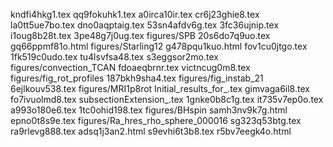 kndfi4hkg1.tex
qq9fokuhk1.tex
a0irca10ir.tex
cr6j23ghie8.tex
la0tt5ue7bo.tex
dno0aqptaig.tex
53sn4afdv6g.tex
3fc36ujnip.tex
i1oug8b28t.tex
3pe48g7j0ug.tex
figures/SPB
20s6do7q9uo.tex
gq66ppmf81o.html
figures/Starling12
g478pqu1kuo.html
fov1cu0jtgo.tex
1fk519c0udo.tex
tu4lsvfsa48.tex
s3eggsor2mo.tex
figures/convection_TCAN
fdoaeqbrnr.tex
victncug0m8.tex
figures/fig_rot_profiles
187bkh9sha4.tex
figures/fig_instab_21
6ejlkouv538.tex
figures/MRI1p8rot
Initial_results_for_.tex
gimvaga6il8.tex
fo7ivuolmd8.tex
subsectionExtension_.tex
1gnke0b8c1g.tex
it735v7ep0o.tex
a993o180e6.tex
1tc0ohid198.tex
figures/BHspin
samh3nv9k7g.html
epno0t8s9e.tex
figures/Ra_hres_rho_sphere_000016
sg323q53btg.tex
ra9rlevg888.tex
adsq1j3an2.html
s9evhi6t3b8.tex
r5bv7eegk4o.html
